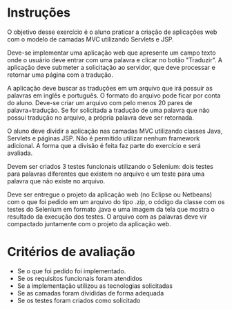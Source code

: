# Instruções

O objetivo desse exercício é o aluno praticar a criação de aplicações web com o modelo de camadas MVC utilizando Servlets e JSP.

Deve-se implementar uma aplicação web que apresente um campo texto onde o usuário deve entrar com uma palavra e clicar no botão "Traduzir". A aplicação deve submeter a solicitação ao servidor, que deve processar e retornar uma página com a tradução.

A aplicação deve buscar as traduções em um arquivo que irá possuir as palavras em inglês e português. O formato do arquivo pode ficar por conta do aluno. Deve-se criar um arquivo com pelo menos 20 pares de palavra+tradução. Se for solicitada a tradução de uma palavra que não possui tradução no arquivo, a própria palavra deve ser retornada.

O aluno deve dividir a aplicação nas camadas MVC utilizando classes Java, Servlets e páginas JSP. Não é permitido utilizar nenhum framework adicional. A forma que a divisão é feita faz parte do exercício e será avaliada.

Devem ser criados 3 testes funcionais utilizando o Selenium: dois testes para palavras diferentes que existem no arquivo e um teste para uma palavra que não existe no arquivo.

Deve ser entregue o projeto da aplicação web (no Eclipse ou Netbeans) com o que foi pedido em um arquivo do tipo .zip, o código da classe com os testes do Selenium em formato .java e uma imagem da tela que mostra o resultado da execução dos testes. O arquivo com as palavras deve vir compactado juntamente com o projeto da aplicação web.

# Critérios de avaliação

- Se o que foi pedido foi implementado.
- Se os requisitos funcionais foram atendidos
- Se a implementação utilizou as tecnologias solicitadas
- Se as camadas foram divididas de forma adequada
- Se os testes foram criados como solicitado